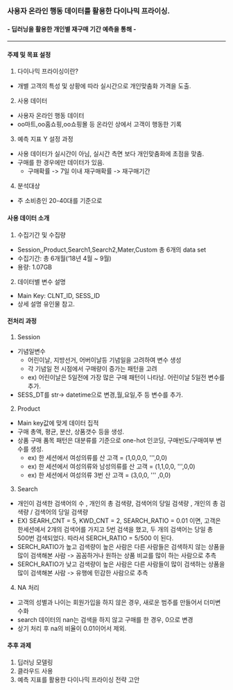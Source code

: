 ### 사용자 온라인 행동 데이터를 활용한 다이나믹 프라이싱.
#### - 딥러닝을 활용한 개인별 재구매 기간 예측을 통해 -

---

#### 주제 및 목표 설정

1. 다이나믹 프라이싱이란?  
- 개별 고객의 특성 및 상황에 따라 실시간으로 개인맞춤화 가격을 도출.

2. 사용 데이터  
- 사용자 온라인 행동 데이터
- oo마트,oo홈쇼핑,oo쇼핑몰 등 온라인 상에서 고객이 행동한 기록

3. 예측 지표 Y 설정 과정
- 사용 데이터가 실시간이 아님, 실시간 측면 보다 개인맞춤화에 초점을 맞춤. 
- 구매를 한 경우에만 데이터가 있음.
  - 구매확률 -> 7일 이내 재구매확률 -> 재구매기간

4. 분석대상 
- 주 소비층인 20-40대를 기준으로  

#### 사용 데이터 소개
1. 수집기간 및 수집량
- Session,,Product,Search1,Search2,Mater,Custom 총 6개의 data set
- 수집기간: 총 6개월(‘18년 4월 ~ 9월)
- 용량: 1.07GB

2. 데이터별 변수 설명 
- Main Key: CLNT_ID, SESS_ID
- 상세 설명 유인물 참고.

#### 전처리 과정
1. Session
- 기념일변수
  - 어린이날, 지방선거, 어버이날등 기념일을 고려하여 변수 생성 
  - 각 기념일 전 시점에서 구매량이 증가는 패턴을 고려
  - ex) 어린이날은 5일전에 가장 많은 구매 패턴이 나타남. 어린이날 5일전 변수를 추가. 
-  SESS_DT를 str-> datetime으로 변경,월,요일,주 등 변수를 추가. 

2. Product
- Main key값에 맞게 데이터 집적
- 구매 총액, 평균, 분산, 상품갯수 등을 생성.
- 상품 구매 품목 패턴은 대분류를 기준으로 one-hot 인코딩, 구매빈도/구매여부 변수를 생성.
  - ex) 한 세션에서 여성의류를 산 고객 = (1,0,0,0, ''',0,0)
  - ex) 한 세션에서 여성의류와 남성의류를 산 고객 = (1,1,0,0, ''',0,0)
  - ex) 한 세션에서 여성의류 3번 산 고객 = (3,0,0, ''' ,0,0)
  
3. Search
- 개인이 검색한 검색어의 수 , 개인의 총 검색량, 검색어의 당일 검색량 , 개인의 총 검색량 / 검색어의 당일 검색량 
- EX) SEARH_CNT = 5, KWD_CNT = 2, SEARCH_RATIO = 0.01 이면, 고객은 한세션에서 2개의 검색어를 가지고 5번 검색을 했고, 두 개의 검색어는 당일 총 500번 검색되었다. 따라서 SERCH_RATIO = 5/500 이 된다.
- SERCH_RATIO가 높고 검색량이 높은 사람은 다른 사람들은 검색하지 않는 상품을 많이 검색해본 사람 -> 꼼꼼하거나 원하는 상품 비교를 많이 하는 사람으로 추측
- SERCH_RATIO가 낮고 검색량이 높은 사람은 다른 사람들이 많이 검색하는 상품을 많이 검색해본 사람 -> 유행에 민감한 사람으로 추측

4. NA 처리
- 고객의 성별과 나이는 회원가입을 하지 않은 경우, 새로운 범주를 만들어서 더미변수화
- search 데이터의 nan는 검색을 하지 않고 구매를 한 경우, 0으로 변경
- 상기 처리 후 na의 비율이 0.01이어서 제외.

#### 추후 과제
1. 딥러닝 모델링
2. 클라우드 사용 
3. 예측 지표를 활용한 다이나믹 프라이싱 전략 고안 
